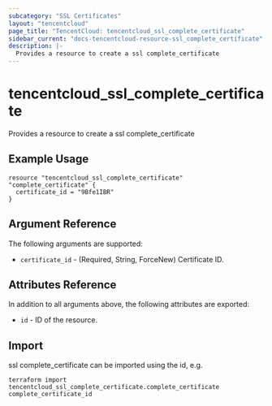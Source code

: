 ```yaml
---
subcategory: "SSL Certificates"
layout: "tencentcloud"
page_title: "TencentCloud: tencentcloud_ssl_complete_certificate"
sidebar_current: "docs-tencentcloud-resource-ssl_complete_certificate"
description: |-
  Provides a resource to create a ssl complete_certificate
---
```


# tencentcloud_ssl_complete_certificate

Provides a resource to create a ssl complete_certificate

## Example Usage

```hcl
resource "tencentcloud_ssl_complete_certificate" "complete_certificate" {
  certificate_id = "9Bfe1IBR"
}
```

## Argument Reference

The following arguments are supported:

* `certificate_id` - (Required, String, ForceNew) Certificate ID.

## Attributes Reference

In addition to all arguments above, the following attributes are exported:

* `id` - ID of the resource.



## Import

ssl complete_certificate can be imported using the id, e.g.

```
terraform import tencentcloud_ssl_complete_certificate.complete_certificate complete_certificate_id
```

